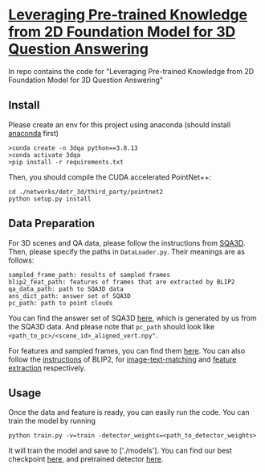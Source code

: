 # [Leveraging Pre-trained Knowledge from 2D Foundation Model for 3D Question Answering]()

In repo contains the code for "Leveraging Pre-trained Knowledge from 2D Foundation Model for 3D Question Answering"

## Install
Please create an env for this project using anaconda (should install [anaconda](https://docs.anaconda.com/anaconda/install/linux/) first)
```
>conda create -n 3dqa python==3.8.13
>conda activate 3dqa
>pip install -r requirements.txt 
```

Then, you should compile the CUDA accelerated PointNet++:
```
cd ./networks/detr_3d/third_party/pointnet2
python setup.py install
```

## Data Preparation
For 3D scenes and QA data, please follow the instructions from [SQA3D](https://github.com/SilongYong/SQA3D). Then, please specify the paths in `DataLoader.py`. Their meanings are as follows: 
```
sampled_frame_path: results of sampled frames
blip2_feat_path: features of frames that are extracted by BLIP2
qa_data_path: path to SQA3D data
ans_dict_path: answer set of SQA3D
pc_path: path to point clouds
``` 

You can find the answer set of SQA3D [here](), which is generated by us from the SQA3D data. And please note that `pc_path` should look like `<path_to_pc>/<scene_id>_aligned_vert.npy"`. 

For features and sampled frames, you can find them [here](). You can also follow the [instructions](https://github.com/salesforce/LAVIS) of BLIP2, for [image-text-matching](https://github.com/salesforce/LAVIS/blob/main/examples/blip2_image_text_matching.ipynb) and [feature extraction](https://github.com/salesforce/LAVIS/blob/main/examples/blip2_feature_extraction.ipynb) respectively. 

## Usage
Once the data and feature is ready, you can easily run the code. You can train the model by running
```
python train.py -v=train -detector_weights=<path_to_detector_weights>
```
It will train the model and save to ['./models']. You can find our best checkpoint [here](), and pretrained detector [here](). 

